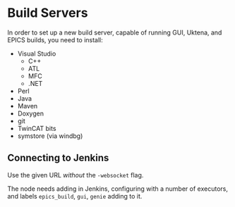 # Build Servers

In order to set up a new build server, capable of running GUI, Uktena, and EPICS builds, you need to install:
- Visual Studio
  * C++
  * ATL
  * MFC
  * .NET
- Perl
- Java
- Maven
- Doxygen
- git
- TwinCAT bits
- symstore (via windbg)

## Connecting to Jenkins

Use the given URL _without_ the `-websocket` flag.

The node needs adding in Jenkins, configuring with a number of executors, and labels `epics_build`, `gui`, `genie` adding to it.
